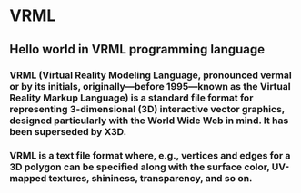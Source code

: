 # VRML
## Hello world in VRML programming language

### VRML (Virtual Reality Modeling Language, pronounced vermal or by its initials, originally—before 1995—known as the Virtual Reality Markup Language) is a standard file format for representing 3-dimensional (3D) interactive vector graphics, designed particularly with the World Wide Web in mind. It has been superseded by X3D.

### VRML is a text file format where, e.g., vertices and edges for a 3D polygon can be specified along with the surface color, UV-mapped textures, shininess, transparency, and so on.